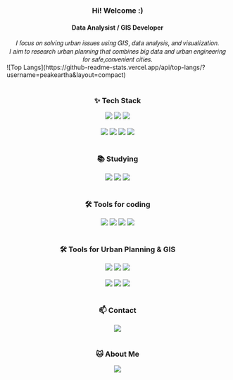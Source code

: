   <!DOCTYPE html>
<html>

<!-- 자기소개 -->
<h3 align="center"> Hi! Welcome :) </h3>
<h4 align="center"> Data Analysist / GIS Developer </h4>

<div align="center">
  𝐼 𝑓𝑜𝑐𝑢𝑠 𝑜𝑛 𝑠𝑜𝑙𝑣𝑖𝑛𝑔 𝑢𝑟𝑏𝑎𝑛 𝑖𝑠𝑠𝑢𝑒𝑠 𝑢𝑠𝑖𝑛𝑔 𝐺𝐼𝑆, 𝑑𝑎𝑡𝑎 𝑎𝑛𝑎𝑙𝑦𝑠𝑖𝑠, 𝑎𝑛𝑑 𝑣𝑖𝑠𝑢𝑎𝑙𝑖𝑧𝑎𝑡𝑖𝑜𝑛.<br>
  𝐼 𝑎𝑖𝑚 𝑡𝑜 𝑟𝑒𝑠𝑒𝑎𝑟𝑐ℎ 𝑢𝑟𝑏𝑎𝑛 𝑝𝑙𝑎𝑛𝑛𝑖𝑛𝑔 𝑡ℎ𝑎𝑡 𝑐𝑜𝑚𝑏𝑖𝑛𝑒𝑠 𝑏𝑖𝑔 𝑑𝑎𝑡𝑎 𝑎𝑛𝑑 𝑢𝑟𝑏𝑎𝑛 𝑒𝑛𝑔𝑖𝑛𝑒𝑒𝑟𝑖𝑛𝑔 𝑓𝑜𝑟 𝑠𝑎𝑓𝑒,𝑐𝑜𝑛𝑣𝑒𝑛𝑖𝑒𝑛𝑡 𝑐𝑖𝑡𝑖𝑒𝑠.
</div>

<!-- github 통계![Peakearth's GitHub stats](https://github-readme-stats.vercel.app/api?username=Peakearth&show_icons=true&theme=radical) -->

<div align="'center">
![Top Langs](https://github-readme-stats.vercel.app/api/top-langs/?username=peakeartha&layout=compact)
</div>

<!-- 내용 부분 -->
<br>
<h3 align="center">✨ Tech Stack</h3>
<div align="center">
  <img src="https://img.shields.io/badge/R-276DC3?style=for-the-badge&logo=R&logoColor=white" />
  <img src="https://img.shields.io/badge/MariaDB-003545?style=for-the-badge&logo=MariaDB&logoColor=white" />
  <img src="https://img.shields.io/badge/MySQL-4479A1?style=for-the-badge&logo=MySQL&logoColor=white" />
</div>

<br>
<div align="center">
  <img src="https://img.shields.io/badge/python-3670A0?style=for-the-badge&logo=python&logoColor=ffdd54" />
  <img src="https://img.shields.io/badge/pandas-150458.svg?style=for-the-badge&logo=pandas&logoColor=white" />
  <img src="https://img.shields.io/badge/numpy-4d77cf.svg?style=for-the-badge&logo=numpy&logoColor=white" />
  <img src="https://img.shields.io/badge/Matplotlib-11557c.svg?style=for-the-badge&logo=Matplotlib&logoColor=white" />
</div>

<br>
<h3 align="center">📚 Studying</h3>
<div align="center">
  <img src="https://img.shields.io/badge/Hadoop-66CCFF.svg?style=for-the-badge&logo=Apache%20hadoop&logoColor=black" />
  <img src="https://img.shields.io/badge/scikitlearn-F7931E.svg?style=for-the-badge&logo=scikitlearn&logoColor=white" />
  <img src="https://img.shields.io/badge/Java-E11F21.svg?style=for-the-badge&logo=java&logoColor=white" />
</div>

<br>
<h3 align="center">🛠 Tools for coding</h3>
<div align="center">
  <img src="https://img.shields.io/badge/git-F05033.svg?style=for-the-badge&logo=git&logoColor=white" />
  <img src="https://img.shields.io/badge/github-181717.svg?style=for-the-badge&logo=github&logoColor=white" />
  <img src="https://img.shields.io/badge/Anaconda-44A833.svg?style=for-the-badge&logo=Anaconda&logoColor=white" />
  <img src="https://img.shields.io/badge/visual%20Studio%20Code-007ACC.svg?style=for-the-badge&logo=visual-studio-code&logoColor=white" />
</div>

<br>
<h3 align="center">🛠 Tools for Urban Planning & GIS</h3>
<div align="center">
  <img src="https://img.shields.io/badge/Autocad-E51050.svg?style=for-the-badge&logo=Autocad&logoColor=white" />
  <img src="https://img.shields.io/badge/QGIS-589632.svg?style=for-the-badge&logo=qgis&logoColor=white" />
  <img src="https://img.shields.io/badge/ArcGIS-2C7AC3.svg?style=for-the-badge&logo=ArcGIS&logoColor=white" />
</div>

<br>
<div align="center">
  <img src="https://img.shields.io/badge/SketchUp-005F9E.svg?style=for-the-badge&logo=Sketchup&logoColor=white" />
  <img src="https://img.shields.io/badge/adobe%20illustrator-FF9A00.svg?style=for-the-badge&logo=adobeillustrator&logoColor=white" />
  <img src="https://img.shields.io/badge/V%20Ray-91b6e2.svg?style=for-the-badge&logo=Vray&logoColor=white" />
</div>

<br>
<h3 align="center">📫 Contact</h3>
<div align="center">
  <a href="mailto:1933874@donga.ac.kr" class="no-underline">
    <img src="https://img.shields.io/badge/1933874@donga.ac.kr-D14836?style=for-the-badge&logo=gmail&logoColor=white"/>
  </a>
</div>

<br>
<h3 align="center">🐱 About Me</h3>
<div align="center">
  <a href="https://bit.ly/4fMvYdr" class="no-underline">
    <img src="https://img.shields.io/badge/My Site-F3F3F3.svg?style=for-the-badge&logo=notion&logoColor=black"/>
  </a>
</div>

</body>
</html>
